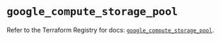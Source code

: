 # `google_compute_storage_pool`

Refer to the Terraform Registry for docs: [`google_compute_storage_pool`](https://registry.terraform.io/providers/hashicorp/google/6.49.0/docs/resources/compute_storage_pool).
